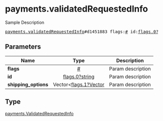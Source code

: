 # payments.validatedRequestedInfo

Sample Description

<pre>
<a href="../constructor/payments.validatedRequestedInfo.md">payments.validatedRequestedInfo</a>#d1451883 flags:<a href="../type/#.md">#</a> id:<a href="../type/flags.0?string.md">flags.0?string</a> shipping_options:Vector&lt;<a href="../type/flags.1?Vector.md">flags.1?Vector</a>&gt; = <a href="../type/payments.ValidatedRequestedInfo.md">payments.ValidatedRequestedInfo</a>;
</pre>

## Parameters

| Name | Type | Description |
|------|:----:|-------------|
| **flags** | [#](../type/#.md) | Param description |
| **id** | [flags.0?string](../type/flags.0?string.md) | Param description |
| **shipping_options** | Vector<[flags.1?Vector](../type/flags.1?Vector.md) | Param description |

## Type

[payments.ValidatedRequestedInfo](../type/payments.ValidatedRequestedInfo.md)
